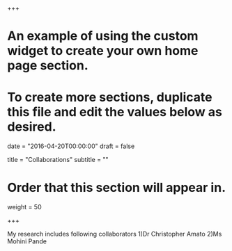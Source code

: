 +++
# An example of using the custom widget to create your own home page section.
# To create more sections, duplicate this file and edit the values below as desired.

date = "2016-04-20T00:00:00"
draft = false

title = "Collaborations"
subtitle = ""

# Order that this section will appear in.
weight = 50

+++

My research includes following collaborators
1)Dr Christopher Amato
2)Ms Mohini Pande

